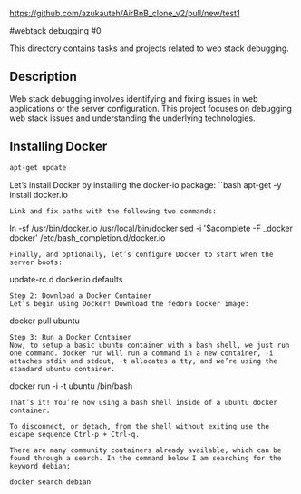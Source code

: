 https://github.com/azukauteh/AirBnB_clone_v2/pull/new/test1

#webtack debugging #0

This directory contains tasks and projects related to web stack debugging.

## Description

Web stack debugging involves identifying and fixing issues in web applications or the server configuration. This project focuses on debugging web stack issues and understanding the underlying technologies.

## Installing Docker
```bash
apt-get update
```
Let’s install Docker by installing the docker-io package:
``bash
apt-get -y install docker.io
```
Link and fix paths with the following two commands:
```
ln -sf /usr/bin/docker.io /usr/local/bin/docker
sed -i '$acomplete -F _docker docker' /etc/bash_completion.d/docker.io
```
Finally, and optionally, let’s configure Docker to start when the server boots:
```
update-rc.d docker.io defaults
```
Step 2: Download a Docker Container
Let’s begin using Docker! Download the fedora Docker image:

```
docker pull ubuntu
```
Step 3: Run a Docker Container
Now, to setup a basic ubuntu container with a bash shell, we just run one command. docker run will run a command in a new container, -i attaches stdin and stdout, -t allocates a tty, and we’re using the standard ubuntu container.

```
docker run -i -t ubuntu /bin/bash
```
That’s it! You’re now using a bash shell inside of a ubuntu docker container.

To disconnect, or detach, from the shell without exiting use the escape sequence Ctrl-p + Ctrl-q.

There are many community containers already available, which can be found through a search. In the command below I am searching for the keyword debian:

docker search debian


